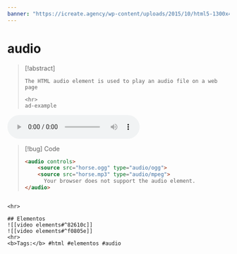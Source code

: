 ```yaml
---
banner: "https://icreate.agency/wp-content/uploads/2015/10/html5-1300x470.gif"
---
```

# audio
> [!abstract]
> ````
> The HTML audio element is used to play an audio file on a web page
> 
> <hr>
> ad-example
<audio controls>
	  <source src="horse.ogg" type="audio/ogg">
	  <source src="horse.mp3" type="audio/mpeg">
		Your browser does not support the audio element.
</audio>

> [!bug] Code
> ~~~html
> <audio controls>
> 	  <source src="horse.ogg" type="audio/ogg">
> 	  <source src="horse.mp3" type="audio/mpeg">
> 		Your browser does not support the audio element.
> </audio>
> ~~~


````

<hr>

## Elementos
![[video elements#^82610c]]
![[video elements#^f0805e]]
<hr>
<b>Tags:</b> #html #elementos #audio